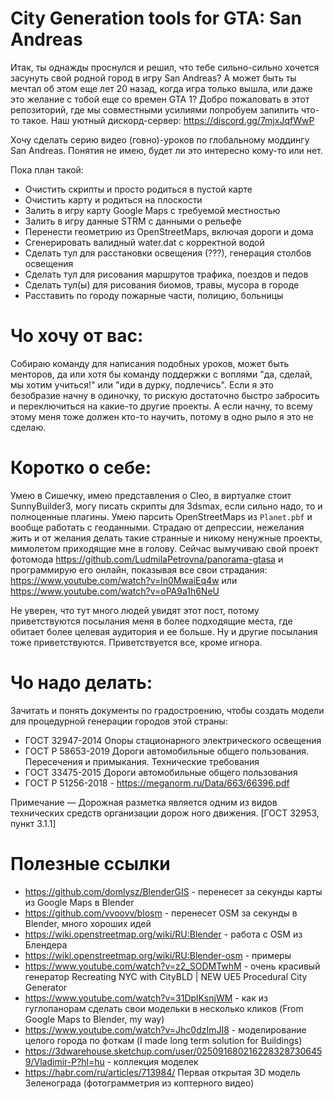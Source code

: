 # City Generation tools for GTA: San Andreas

Итак, ты однажды проснулся и решил, что тебе сильно-сильно хочется засунуть свой родной город в игру San Andreas? А может быть ты мечтал об этом еще лет 20 назад, когда игра только вышла, или даже это желание с тобой еще со времен GTA 1? Добро пожаловать в этот репозиторий, где мы совместными усилиями попробуем запилить что-то такое. Наш уютный дискорд-сервер: https://discord.gg/7mjxJqfWwP

Хочу сделать серию видео (говно)-уроков по глобальному моддингу San Andreas. Понятия не имею, будет ли это интересно кому-то или нет.

Пока план такой:
* Очистить скрипты и просто родиться в пустой карте
* Очистить карту и родиться на плоскости
* Залить в игру карту Google Maps с требуемой местностью
* Залить в игру данные STRM с данными о рельефе
* Перенести геометрию из OpenStreetMaps, включая дороги и дома
* Сгенерировать валидный water.dat с корректной водой
* Сделать тул для расстановки освещения (???), генерация столбов освещения
* Сделать тул для рисования маршрутов трафика, поездов и педов
* Сделать тул(ы) для рисования биомов, травы, мусора в городе
* Расставить по городу пожарные части, полицию, больницы

# Чо хочу от вас:

Собираю команду для написания подобных уроков, может быть менторов, да или хотя бы команду поддержки с воплями "да, сделай, мы хотим учиться!" или "иди в дурку, подлечись". Если я это безобразие начну в одиночку, то рискую достаточно быстро забросить и переключиться на какие-то другие проекты. А если начну, то всему этому меня тоже должен кто-то научить, потому в одно рыло я это не сделаю.

# Коротко о себе:

Умею в Сишечку, имею представления о Cleo, в виртуалке стоит SunnyBuilder3, могу писать скрипты для 3dsmax, если сильно надо, то и полноценные плагины. Умею парсить OpenStreetMaps из `Planet.pbf` и вообще работать с геоданными. Страдаю от депрессии, нежелания жить и от желания делать такие странные и никому ненужные проекты, мимолетом приходящие мне в голову. Сейчас вымучиваю свой проект фотомода https://github.com/LudmilaPetrovna/panorama-gtasa и программирую его онлайн, показывая все свои страдания: https://www.youtube.com/watch?v=ln0MwaiEq4w или https://www.youtube.com/watch?v=oPA9a1h6NeU

Не уверен, что тут много людей увидят этот пост, потому приветствуются посылания меня в более подходящие места, где обитает более целевая аудитория и ее больше. Ну и другие посылания тоже приветствуются. Приветствуется все, кроме игнора.

# Чо надо делать:

Зачитать и понять документы по градостроению, чтобы создать модели для процедурной генерации городов этой страны:

* ГОСТ 32947-2014 Опоры стационарного электрического освещения
* ГОСТ Р 58653-2019 Дороги автомобильные общего пользования. Пересечения и примыкания. Технические требования
* ГОСТ 33475-2015 Дороги автомобильные общего пользования
* ГОСТ Р 51256-2018 - https://meganorm.ru/Data/663/66396.pdf

Примечание — Дорожная разметка является одним из видов технических средств организации дорож ного движения. [ГОСТ 32953, пункт 3.1.1]


# Полезные ссылки

* https://github.com/domlysz/BlenderGIS - перенесет за секунды карты из Google Maps в Blender
* https://github.com/vvoovv/blosm - перенесет OSM за секунды в Blender, много хороших идей
* https://wiki.openstreetmap.org/wiki/RU:Blender - работа с OSM из Блендера
* https://wiki.openstreetmap.org/wiki/RU:Blender-osm - примеры
* https://www.youtube.com/watch?v=z2_SODMTwhM - очень красивый генератор Recreating NYC with CityBLD | NEW UE5 Procedural City Generator
* https://www.youtube.com/watch?v=31DplKsnjWM - как из гуглопанорам сделать свои модельки в несколько кликов (From Google Maps to Blender, my way)
* https://www.youtube.com/watch?v=Jhc0dzImJI8 - моделирование целого города по фоткам (I made long term solution for Buildings)
* https://3dwarehouse.sketchup.com/user/0250916802162283287306459/Vladimir-P?hl=hu - коллекция моделек
* https://habr.com/ru/articles/713984/ Первая открытая 3D модель Зеленограда (фотограмметрия из коптерного видео)

